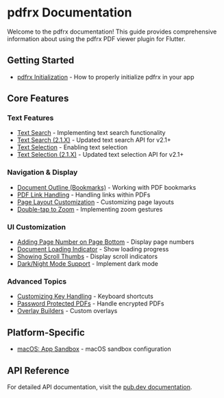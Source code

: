 # pdfrx Documentation

Welcome to the pdfrx documentation! This guide provides comprehensive information about using the pdfrx PDF viewer plugin for Flutter.

## Getting Started

- [pdfrx Initialization](pdfrx-Initialization.md) - How to properly initialize pdfrx in your app

## Core Features

### Text Features
- [Text Search](Text-Search.md) - Implementing text search functionality
- [Text Search (2.1.X)]([2.1.X]-Text-Search.md) - Updated text search API for v2.1+
- [Text Selection](Text-Selection.md) - Enabling text selection
- [Text Selection (2.1.X)]([2.1.X]-Text-Selection.md) - Updated text selection API for v2.1+

### Navigation & Display
- [Document Outline (Bookmarks)](Document-Outline-(a.k.a-Bookmarks).md) - Working with PDF bookmarks
- [PDF Link Handling](PDF-Link-Handling.md) - Handling links within PDFs
- [Page Layout Customization](Page-Layout-Customization.md) - Customizing page layouts
- [Double-tap to Zoom](Double‐tap-to-Zoom.md) - Implementing zoom gestures

### UI Customization
- [Adding Page Number on Page Bottom](Adding-Page-Number-on-Page-Bottom.md) - Display page numbers
- [Document Loading Indicator](Document-Loading-Indicator.md) - Show loading progress
- [Showing Scroll Thumbs](Showing-Scroll-Thumbs.md) - Display scroll indicators
- [Dark/Night Mode Support](Dark-Night-Mode-Support.md) - Implement dark mode

### Advanced Topics
- [Customizing Key Handling](Customizing-Key-Handling-on-PdfViewer.md) - Keyboard shortcuts
- [Password Protected PDFs](Deal-with-Password-Protected-PDF-Files-using-PasswordProvider.md) - Handle encrypted PDFs
- [Overlay Builders](Deal-with-viewerOverlayBuilder-and-pageOverlaysBuilder.md) - Custom overlays

## Platform-Specific

- [macOS: App Sandbox]([macOS]-Deal-with-App-Sandbox.md) - macOS sandbox configuration

## API Reference

For detailed API documentation, visit the [pub.dev documentation](https://pub.dev/documentation/pdfrx/latest/).